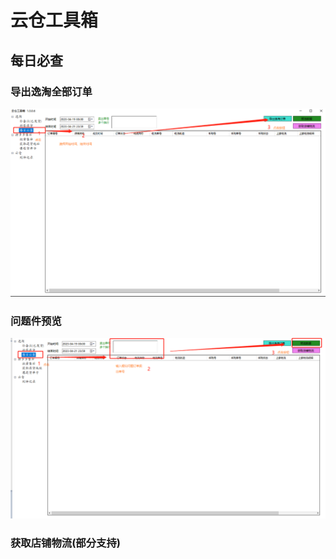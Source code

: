 ﻿# 云仓工具箱
## 每日必查
### 导出逸淘全部订单

![操作指南](img/yitaoExport.png)

### 问题件预览

![操作指南](img/preview.png)

### 获取店铺物流(部分支持)